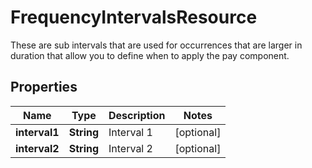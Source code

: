 

# FrequencyIntervalsResource

These are sub intervals that are used for occurrences that are larger in duration that allow you to define when to apply the pay component.

## Properties

| Name | Type | Description | Notes |
|------------ | ------------- | ------------- | -------------|
|**interval1** | **String** | Interval 1  |  [optional] |
|**interval2** | **String** | Interval 2 |  [optional] |




